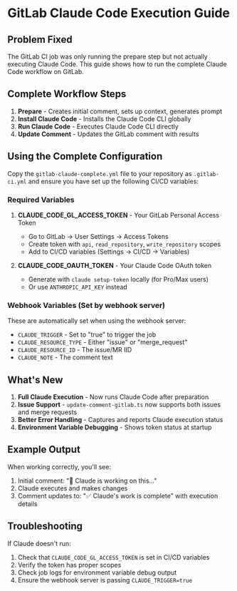 # GitLab Claude Code Execution Guide

## Problem Fixed

The GitLab CI job was only running the prepare step but not actually executing Claude Code. This guide shows how to run the complete Claude Code workflow on GitLab.

## Complete Workflow Steps

1. **Prepare** - Creates initial comment, sets up context, generates prompt
2. **Install Claude Code** - Installs the Claude Code CLI globally
3. **Run Claude Code** - Executes Claude Code CLI directly
4. **Update Comment** - Updates the GitLab comment with results

## Using the Complete Configuration

Copy the `gitlab-claude-complete.yml` file to your repository as `.gitlab-ci.yml` and ensure you have set up the following CI/CD variables:

### Required Variables

1. **CLAUDE_CODE_GL_ACCESS_TOKEN** - Your GitLab Personal Access Token

   - Go to GitLab → User Settings → Access Tokens
   - Create token with `api`, `read_repository`, `write_repository` scopes
   - Add to CI/CD variables (Settings → CI/CD → Variables)

2. **CLAUDE_CODE_OAUTH_TOKEN** - Your Claude Code OAuth token
   - Generate with `claude setup-token` locally (for Pro/Max users)
   - Or use `ANTHROPIC_API_KEY` instead

### Webhook Variables (Set by webhook server)

These are automatically set when using the webhook server:

- `CLAUDE_TRIGGER` - Set to "true" to trigger the job
- `CLAUDE_RESOURCE_TYPE` - Either "issue" or "merge_request"
- `CLAUDE_RESOURCE_ID` - The issue/MR IID
- `CLAUDE_NOTE` - The comment text

## What's New

1. **Full Claude Execution** - Now runs Claude Code after preparation
2. **Issue Support** - `update-comment-gitlab.ts` now supports both issues and merge requests
3. **Better Error Handling** - Captures and reports Claude execution status
4. **Environment Variable Debugging** - Shows token status at startup

## Example Output

When working correctly, you'll see:

1. Initial comment: "🤖 Claude is working on this..."
2. Claude executes and makes changes
3. Comment updates to: "✅ Claude's work is complete" with execution details

## Troubleshooting

If Claude doesn't run:

1. Check that `CLAUDE_CODE_GL_ACCESS_TOKEN` is set in CI/CD variables
2. Verify the token has proper scopes
3. Check job logs for environment variable debug output
4. Ensure the webhook server is passing `CLAUDE_TRIGGER=true`
